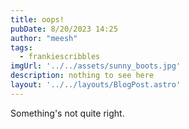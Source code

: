 ```yaml
---
title: oops!
pubDate: 8/20/2023 14:25
author: "meesh"
tags:
  - frankiescribbles
imgUrl: '../../assets/sunny_boots.jpg'
description: nothing to see here
layout: '../../layouts/BlogPost.astro'
---
```


Something's not quite right.
